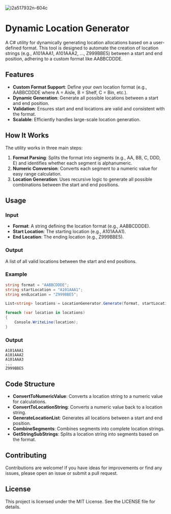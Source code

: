 ![i2a517932n-604c](https://github.com/user-attachments/assets/3063fc2f-a5db-47ee-b4cb-641bf7c6c27b)

# Dynamic Location Generator

A C# utility for dynamically generating location allocations based on a user-defined format. This tool is designed to automate the creation of location strings (e.g., A101AAA1, A101AAA2, ..., Z999BBE5) between a start and end position, adhering to a custom format like AABBCDDDE.

## Features
- **Custom Format Support**: Define your own location format (e.g., AABBCDDDE where A = Aisle, B = Shelf, C = Bin, etc.).
- **Dynamic Generation**: Generate all possible locations between a start and end position.
- **Validation**: Ensures start and end locations are valid and consistent with the format.
- **Scalable**: Efficiently handles large-scale location generation.

## How It Works
The utility works in three main steps:
1. **Format Parsing**: Splits the format into segments (e.g., AA, BB, C, DDD, E) and identifies whether each segment is alphanumeric.
2. **Numeric Conversion**: Converts each segment to a numeric value for easy range calculation.
3. **Location Generation**: Uses recursive logic to generate all possible combinations between the start and end positions.

## Usage
### Input
- **Format**: A string defining the location format (e.g., AABBCDDDE).
- **Start Location**: The starting location (e.g., A101AAA1).
- **End Location**: The ending location (e.g., Z999BBE5).

### Output
A list of all valid locations between the start and end positions.

### Example
```csharp
string format = "AABBCDDDE";
string startLocation = "A101AAA1";
string endLocation = "Z999BBE5";

List<string> locations = LocationGenerator.Generate(format, startLocation, endLocation);

foreach (var location in locations)
{
    Console.WriteLine(location);
}
```

### Output
```
A101AAA1
A101AAA2
A101AAA3
...
Z999BBE5
```

## Code Structure
- **ConvertToNumericValue**: Converts a location string to a numeric value for calculations.
- **ConvertToLocationString**: Converts a numeric value back to a location string.
- **GenerateLocationList**: Generates all locations between a start and end position.
- **CombineSegments**: Combines segments into complete location strings.
- **GetStringSubStrings**: Splits a location string into segments based on the format.

## Contributing
Contributions are welcome! If you have ideas for improvements or find any issues, please open an issue or submit a pull request.

## License
This project is licensed under the MIT License. See the LICENSE file for details.
